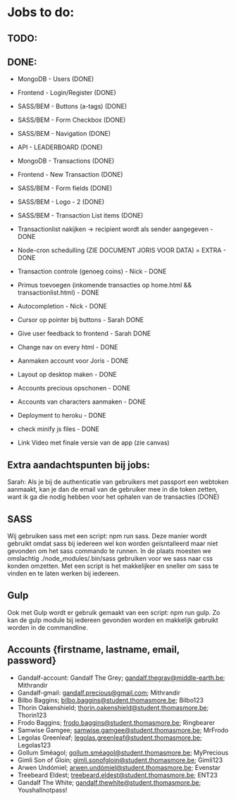 # Jobs to do:

## TODO:



## DONE:
- MongoDB - Users (DONE)
- Frontend - Login/Register (DONE)
- SASS/BEM - Buttons (a-tags) (DONE)
- SASS/BEM - Form Checkbox (DONE)
- SASS/BEM - Navigation (DONE)
- API - LEADERBOARD (DONE)

- MongoDB - Transactions (DONE)
- Frontend - New Transaction (DONE)
- SASS/BEM - Form fields (DONE)
- SASS/BEM - Logo - 2 (DONE)
- SASS/BEM - Transaction List items (DONE)

- Transactionlist nakijken -> recipient wordt als sender aangegeven - DONE
- Node-cron schedulling (ZIE DOCUMENT JORIS VOOR DATA) = EXTRA - DONE
- Transaction controle (genoeg coins) - Nick - DONE
- Primus toevoegen (inkomende transacties op home.html && transactionlist.html) - DONE
- Autocompletion - Nick - DONE
- Cursor op pointer bij buttons - Sarah DONE
- Give user feedback to frontend - Sarah DONE
- Change nav on every html - DONE
- Aanmaken account voor Joris - DONE
- Layout op desktop maken - DONE
- Accounts precious opschonen - DONE
- Accounts van characters aanmaken - DONE
- Deployment to heroku - DONE
- check minify js files - DONE

- Link Video met finale versie van de app (zie canvas)



## Extra aandachtspunten bij jobs:
Sarah: Als je bij de authenticatie van gebruikers met passport een webtoken aanmaakt, kan je dan de email van de gebruiker mee in die token zetten, want ik ga die nodig hebben voor het ophalen van de transacties (DONE)



## SASS
Wij gebruiken sass met een script: npm run sass. 
Deze manier wordt gebruikt omdat sass bij iedereen wel kon worden geïsntalleerd maar niet gevonden om het sass commando te runnen.
In de plaats moesten we omslachtig ./node_modules/.bin/sass gebruiken voor we sass naar css konden omzetten.
Met een script is het makkelijker en sneller om sass te vinden en te laten werken bij iedereen.


## Gulp
Ook met Gulp wordt er gebruik gemaakt van een script: npm run gulp.
Zo kan de gulp module bij iedereen gevonden worden en makkelijk gebruikt worden in de commandline.


## Accounts {firstname, lastname, email, password}
- Gandalf-account: Gandalf The Grey; gandalf.thegray@middle-earth.be; Mithrandir
- Gandalf-gmail: gandalf.precious@gmail.com; Mithrandir
- Bilbo Baggins; bilbo.baggins@student.thomasmore.be; Bilbo123
- Thorin Oakenshield; thorin.oakenshield@student.thomasmore.be; Thorin123 
- Frodo Baggins; frodo.baggins@student.thomasmore.be; Ringbearer
- Samwise Gamgee; samwise.gamgee@student.thomasmore.be; MrFrodo
- Legolas Greenleaf; legolas.greenleaf@student.thomasmore.be; Legolas123
- Gollum Sméagol; gollum.sméagol@student.thomasmore.be; MyPrecious
- Gimli Son of Gloin; gimli.sonofgloin@student.thomasmore.be; Gimli123
- Arwen Undómiel; arwen.undómiel@student.thomasmore.be; Evenstar
- Treebeard Eldest; treebeard.eldest@student.thomasmore.be; ENT23
- Gandalf The White; gandalf.thewhite@student.thomasmore.be; Youshallnotpass!